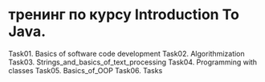 # тренинг по курсу Introduction To Java.
Task01. Basics of software code development
Task02. Algorithmization
Task03. Strings_and_basics_of_text_processing
Task04. Programming with classes
Task05. Basics_of_OOP
Task06. Tasks
